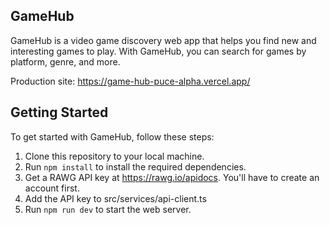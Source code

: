 ## GameHub
GameHub is a video game discovery web app that helps you find new and interesting games to play. With GameHub, you can search for games by platform, genre, and more.

Production site: https://game-hub-puce-alpha.vercel.app/

## Getting Started
To get started with GameHub, follow these steps:

1. Clone this repository to your local machine.
2. Run `npm install` to install the required dependencies.
3. Get a RAWG API key at https://rawg.io/apidocs. You'll have to create an account first.
4. Add the API key to src/services/api-client.ts
5. Run `npm run dev` to start the web server.
